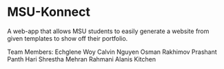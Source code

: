 # MSU-Konnect
A web-app that allows MSU students to easily generate a website from given templates to show off their portfolio. 

Team Members:
  Echglene Woy
  Calvin Nguyen
  Osman Rakhimov
  Prashant Panth
  Hari Shrestha
  Mehran Rahmani
  Alanis Kitchen
